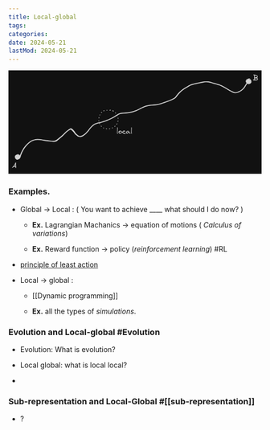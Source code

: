```yaml
---
title: Local-global
tags:
categories:
date: 2024-05-21
lastMod: 2024-05-21
---
```

![image.png](/assets/image_1708685010824_0.png)

### Examples.

  + Global $\to$ Local : ( You want to achieve ____ what should I do now? )

    + **Ex.** Lagrangian Machanics $\to$ equation of motions ( *Calculus of variations*)

    + **Ex.** Reward function $\to$ policy (*reinforcement learning*) #RL

  + [principle of least action](https://arxiv.org/pdf/1511.03429.pdf)

  + Local $\to$ global :

    + [[Dynamic programming]]

    + **Ex.** all the types of *simulations*.

### Evolution and Local-global #Evolution

  + Evolution: What is evolution?

  + Local global: what is local local?

  + 

### Sub-representation and Local-Global #[[sub-representation]]

  + ?
